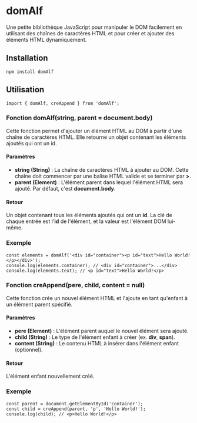 # domAlf
Une petite bibliothèque JavaScript pour manipuler le DOM facilement en utilisant des chaînes de caractères HTML et pour créer et ajouter des éléments HTML dynamiquement.

## Installation

```
npm install domAlf
```

## Utilisation 

```
import { domAlf, creAppend } from 'domAlf';
```

### Fonction domAlf(string, parent = document.body)

Cette fonction permet d'ajouter un élément HTML au DOM à partir d'une chaîne de caractères HTML. Elle retourne un objet contenant les éléments ajoutés qui ont un id.

#### Paramètres

* **string (String)** : La chaîne de caractères HTML à ajouter au DOM. Cette chaîne doit commencer par une balise HTML valide et se terminer par **>**.
* **parent (Element)** : L'élément parent dans lequel l'élément HTML sera ajouté. Par défaut, c'est **document.body**.
#### Retour

Un objet contenant tous les éléments ajoutés qui ont un **id**. La clé de chaque entrée est l'**id** de l'élément, et la valeur est l'élément DOM lui-même.

### Exemple

```
const elements = domAlf('<div id="container"><p id="text">Hello World!</p></div>');
console.log(elements.container); // <div id="container">...</div>
console.log(elements.text); // <p id="text">Hello World!</p>
```

### Fonction creAppend(pere, child, content = null)

Cette fonction crée un nouvel élément HTML et l'ajoute en tant qu'enfant à un élément parent spécifié.

#### Paramètres

* **pere (Element)** : L'élément parent auquel le nouvel élément sera ajouté.
* **child (String)** : Le type de l'élément enfant à créer (ex. **div**, **span**).
* **content (String)** : Le contenu HTML à insérer dans l'élément enfant (optionnel).
#### Retour

L'élément enfant nouvellement créé.

### Exemple 

```
const parent = document.getElementById('container');
const child = creAppend(parent, 'p', 'Hello World!');
console.log(child); // <p>Hello World!</p>
```